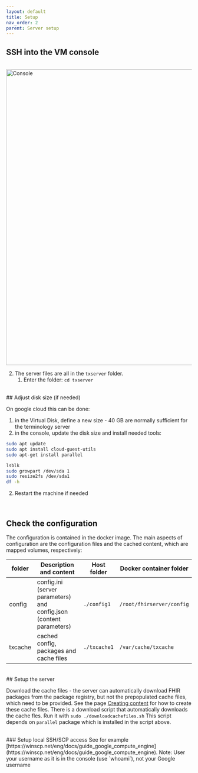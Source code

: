```yaml
---
layout: default
title: Setup
nav_order: 2
parent: Server setup
---
```


## SSH into the VM console

<br clear ="ALL"/>
<img src="/assets/images/console.png" alt="Console" width="800"/>


2. The server files are all in the `txserver` folder. 
	1. Enter the folder: `cd txserver`

<br/>
## Adjust disk size (if needed)

On google cloud this can be done:
1. in the Virtual Disk, define a new size - 40 GB are normally sufficient for the terminology server
2. in the console, update the disk size and install needed tools:

```bash
sudo apt update 
sudo apt install cloud-guest-utils
sudo apt-get install parallel

lsblk
sudo growpart /dev/sda 1
sudo resize2fs /dev/sda1
df -h
```

2. Restart the machine if needed

<br/>

## Check the configuration
The configuration is contained in the docker image. The main aspects of configuration are the configuration files and the cached content, which are mapped volumes, respectively:

| folder  | Description and content | Host folder | Docker container folder|
|---|---|------------------------------------|----|
|config| config.ini (server parameters) and config.json (content parameters)| `./config1`| `/root/fhirserver/config` |
|txcache| cached config, packages and cache files|`./txcache1`|`/var/cache/txcache`|


<br/>
## Setup the server

Download the cache files - the server can automatically download FHIR packages from the package registry, but not the prepopulated cache files, which need to be provided. See the page [Creating content](creating-content.html) for how to create these cache files.
There is a download script that automatically downloads the cache fles. Run it with `sudo ./downloadcachefiles.sh` This script depends on `parallel` package which is installed in the script above.

<br/>
### Setup local SSH/SCP access
See for example [https://winscp.net/eng/docs/guide_google_compute_engine](https://winscp.net/eng/docs/guide_google_compute_engine).  
Note: User your username as it is in the console (use `whoami`), not your Google username


